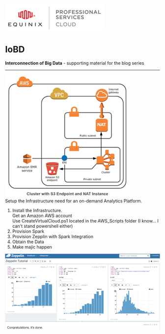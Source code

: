 ![alt text][eps]

# IoBD
**Interconnection of Big Data** - supporting material for the blog series
______
![alt text][aws_topo]  
Setup the Infrastructure need for an on-demand Analytics Platform.

1. Install the Infrastructure.  
  Get an Amazon AWS account  
  Use CreateVirtualCloud.ps1 located in the AWS_Scripts folder (I know... I can't stand powershell either)  
2. Provision Spark  
3. Provision Zepplin with Spark Integration  
4. Obtain the Data  
5. Make majic happen  

![alt text][zep]

[eps]: https://github.com/NimboCloud/IoBD/blob/master/img/eps_logo.png?raw=true "Equinix Professional Services"
[aws_topo]: https://github.com/NimboCloud/IoBD/blob/master/img/network_topology.png?raw=true "Equinix Professional Services"
[zep]: https://github.com/NimboCloud/IoBD/blob/master/img/zeppelin.png?raw=true "Equinix Professional Services"